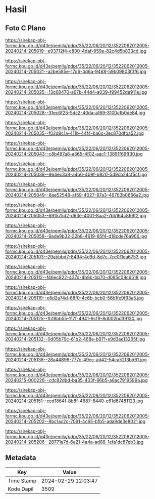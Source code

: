 # Hasil

## Foto C Plano

https://sirekap-obj-formc.kpu.go.id/d43e/pemilu/pdpr/35/22/06/20/12/3522062012005-20240214-205019--e93712f4-c800-4daf-959e-82c4d5b833cd.jpg

https://sirekap-obj-formc.kpu.go.id/d43e/pemilu/pdpr/35/22/06/20/12/3522062012005-20240214-205021--a2be585e-17d6-4d6a-9468-59b09803f3f6.jpg

https://sirekap-obj-formc.kpu.go.id/d43e/pemilu/pdpr/35/22/06/20/12/3522062012005-20240214-205025--13c68470-a67b-44d4-a039-f99452de911e.jpg

https://sirekap-obj-formc.kpu.go.id/d43e/pemilu/pdpr/35/22/06/20/12/3522062012005-20240214-205028--31ec6f25-5dc2-40da-a169-3100cfb0de84.jpg

https://sirekap-obj-formc.kpu.go.id/d43e/pemilu/pdpr/35/22/06/20/12/3522062012005-20240214-205035--f02d8c1a-411b-44f4-ba6c-3ec870dfba52.jpg

https://sirekap-obj-formc.kpu.go.id/d43e/pemilu/pdpr/35/22/06/20/12/3522062012005-20240214-205043--c8b497a8-a565-4f02-aac1-13891f69ff30.jpg

https://sirekap-obj-formc.kpu.go.id/d43e/pemilu/pdpr/35/22/06/20/12/3522062012005-20240214-205039--964ec3a8-a4b6-4b9f-b820-5d9cb24cf5cf.jpg

https://sirekap-obj-formc.kpu.go.id/d43e/pemilu/pdpr/35/22/06/20/12/3522062012005-20240214-205049--8ae52548-af59-4027-97a3-46763b0666a2.jpg

https://sirekap-obj-formc.kpu.go.id/d43e/pemilu/pdpr/35/22/06/20/12/3522062012005-20240214-205053--691575d2-d63e-4001-8aa2-7bb164c869f2.jpg

https://sirekap-obj-formc.kpu.go.id/d43e/pemilu/pdpr/35/22/06/20/12/3522062012005-20240214-205058--9ade9b32-22b8-4619-85f4-d18cde76a966.jpg

https://sirekap-obj-formc.kpu.go.id/d43e/pemilu/pdpr/35/22/06/20/12/3522062012005-20240214-205103--29abbbd7-8494-4d9d-8d7c-7ce0f1ea6753.jpg

https://sirekap-obj-formc.kpu.go.id/d43e/pemilu/pdpr/35/22/06/20/12/3522062012005-20240214-205112--f46ec822-437d-4b8b-bb70-d085c09c6518.jpg

https://sirekap-obj-formc.kpu.go.id/d43e/pemilu/pdpr/35/22/06/20/12/3522062012005-20240214-205119--e8d2a74d-68f0-4c6b-bcb0-56b1fe9f93a5.jpg

https://sirekap-obj-formc.kpu.go.id/d43e/pemilu/pdpr/35/22/06/20/12/3522062012005-20240214-205125--fb18bb55-117f-4941-9cf9-8d002bd39130.jpg

https://sirekap-obj-formc.kpu.go.id/d43e/pemilu/pdpr/35/22/06/20/12/3522062012005-20240214-205132--0d05b79c-61b2-468e-b971-e9d3ae13265f.jpg

https://sirekap-obj-formc.kpu.go.id/d43e/pemilu/pdpr/35/22/06/20/12/3522062012005-20240214-205138--28a44896-777c-49ec-ad42-54ca52f3bd61.jpg

https://sirekap-obj-formc.kpu.go.id/d43e/pemilu/pdpr/35/22/06/20/12/3522062012005-20240215-000226--cdc82dbd-ba35-433f-86b5-a8ac7919599a.jpg

https://sirekap-obj-formc.kpu.go.id/d43e/pemilu/pdpr/35/22/06/20/12/3522062012005-20240214-205151--ccd1864f-8b8f-4687-8440-e61d67481123.jpg

https://sirekap-obj-formc.kpu.go.id/d43e/pemilu/pdpr/35/22/06/20/12/3522062012005-20240214-205202--8bc1ac2c-7091-4c65-b1b5-ada9de3e8021.jpg

https://sirekap-obj-formc.kpu.go.id/d43e/pemilu/pdpr/35/22/06/20/12/3522062012005-20240214-205206--28771a7d-6a21-4a4a-ad88-1efa1dc87eb3.jpg


## Metadata

| Key        | Value               |
| ---------- | ------------------- |
| Time Stamp | 2024-02-29 12:03:47 |
| Kode Dapil | 3509                |



